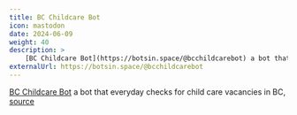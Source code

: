 ```yaml
---
title: BC Childcare Bot
icon: mastodon
date: 2024-06-09
weight: 40
description: >
    [BC Childcare Bot](https://botsin.space/@bcchildcarebot) a bot that everyday checks for child care vacancies in BC, [source](https://github.com/wvictor14/bcchildcarebot)
externalUrl: https://botsin.space/@bcchildcarebot
---
```


[BC Childcare Bot](https://botsin.space/@bcchildcarebot) a bot that everyday checks for child care vacancies in BC, [source](https://github.com/wvictor14/bcchildcarebot)